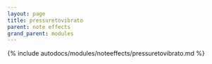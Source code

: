 ```yaml
---
layout: page
title: pressuretovibrato
parent: note effects
grand_parent: modules
---
```


{% include autodocs/modules/noteeffects/pressuretovibrato.md %}
